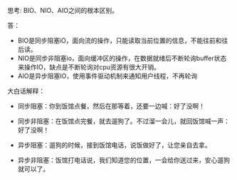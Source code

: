 思考: BIO、NIO、AIO之间的根本区别。

答：

- BIO是同步阻塞iO，面向流的操作，只能读取当前位置的信息，不能往前和往后读。
- NIO是同步非阻塞io，面向缓冲区的操作，在数据就绪后不断轮询buffer状态来操作IO，缺点是不断轮询对cpu资源有很大开销。
- AIO是异步阻塞IO，使用事件驱动机制来通知用户线程，不再轮询

大白话解释：

- 同步阻塞：你到饭馆点餐，然后在那等着，还要一边喊：好了没啊！ 

- 同步非阻塞：在饭馆点完餐，就去遛狗了。不过溜一会儿，就回饭馆喊一声：好了没啊！ 

- 异步阻塞：遛狗的时候，接到饭馆电话，说饭做好了，让您亲自去拿。 

- 异步非阻塞：饭馆打电话说，我们知道您的位置，一会给你送过来，安心遛狗就可以了。 

